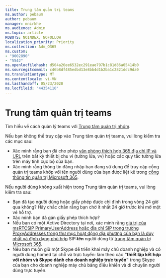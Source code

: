 ```yaml
---
title: Trung tâm quản trị teams
ms.author: pebaum
author: pebaum
manager: mnirkhe
ms.audience: Admin
ms.topic: article
ROBOTS: NOINDEX, NOFOLLOW
localization_priority: Priority
ms.collection: Adm_O365
ms.custom:
- "9002890"
- "5542"
ms.openlocfilehash: d504a26ee6532ec291eae797b1c81d86a05414b0
ms.sourcegitcommit: c46b8df485edbd13e8bb4d1b2ba1c2821ddc9da0
ms.translationtype: MT
ms.contentlocale: vi-VN
ms.lasthandoff: 05/23/2020
ms.locfileid: "44354110"
---
```

# <a name="teams-admin-center"></a>Trung tâm quản trị teams

Tìm hiểu về cách quản lý teams với [Trung tâm quản trị nhóm](https://docs.microsoft.com/microsoftteams/manage-teams-skypeforbusiness-admin-center).

Nếu bạn không thể truy cập vào Trung tâm quản trị teams, vui lòng kiểm tra các mục sau:

- Xác minh rằng bạn đã cho phép [văn phòng thích hợp 365 địa chỉ IP và URL](https://docs.microsoft.com/Office365/Enterprise/office-365-ip-web-service) trên bất kỳ thiết bị chu vi (tường lửa, vv) hoặc các quy tắc tường lửa trên máy tính cục bộ của bạn.
- Xác minh rằng thông tin đăng nhập bạn đang sử dụng để truy cập cổng quản trị teams khớp với tên người dùng của bạn được liệt kê trong [cổng thông tin quản trị Microsoft 365](https://admin.microsoft.com/Adminportal/Home?source=applauncher#/users).

Nếu người dùng không xuất hiện trong Trung tâm quản trị teams, vui lòng kiểm tra sau:

- Bạn đã tạo người dùng hoặc giấy phép được chỉ định trong vòng 24 giờ qua không? Hãy chắc chắn rằng bạn chờ ít nhất 24 giờ trước khi mở một vé hỗ trợ.
- Xác minh bạn đã gán giấy phép thích hợp?
- Nếu bạn có một Active Directory tại nơi, xác minh rằng [giá trị của msRTCSIP PrimaryUserAddress hoặc địa chỉ SIP trong trường ProxyAddresses trong thư mục hoạt động địa phương của bạn là duy nhất và định dạng phù hợp](https://docs.microsoft.com/skypeforbusiness/troubleshoot/online-configuration/msrtcsip-primaryuseraddress-proxyaddaddress) SIP:**tên** người dùng từ [trung tâm quản trị Microsoft 365](https://admin.microsoft.com/Adminportal/Home?source=applauncher#/users).
- Nếu bạn muốn giữ một Skype để triển khai máy chủ doanh nghiệp và có người dùng homed tại chỗ và trực tuyến: làm theo các **"thiết lập kết hợp với nhóm và Skype dành cho doanh nghiệp trực tuyến"** trong Skype của bạn cho doanh nghiệp máy chủ bảng điều khiển và di chuyển người dùng trực tuyến.
